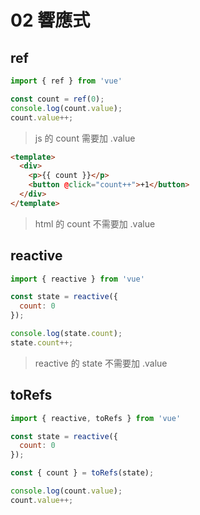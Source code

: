 # 02 響應式

## ref

```js
import { ref } from 'vue'

const count = ref(0);
console.log(count.value);
count.value++;

```

> js 的 count 需要加 .value

```html
<template>
  <div>
    <p>{{ count }}</p>
    <button @click="count++">+1</button>
  </div>
</template>
```

> html 的 count 不需要加 .value

## reactive

```js
import { reactive } from 'vue'

const state = reactive({
  count: 0
});

console.log(state.count);
state.count++;
```

> reactive 的 state 不需要加 .value

## toRefs

```js
import { reactive, toRefs } from 'vue'

const state = reactive({
  count: 0
});

const { count } = toRefs(state);

console.log(count.value);
count.value++;
```